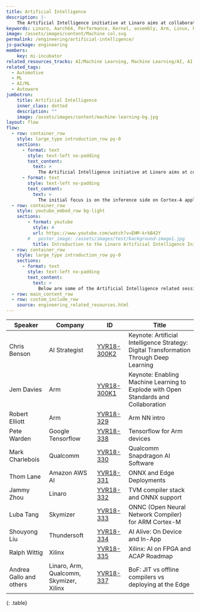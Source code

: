 ```yaml
---
title: Artificial Intelligence
description: |-
    The Artificial Intelligence initiative at Linaro aims at collaborating to reduce fragmentation in the Deep learning NN acceleration ecosystem, where currently every IP vendor forks the existing open source models and frameworks to integrate their hardware blocks and then tune for performance.
keywords: Linaro, Aarch64, Performance, Kernel, assembly, Arm, Linux, hardware
image: /assets/images/content/Machine col.svg
permalink: /engineering/artificial-intelligence/
js-package: engineering
members:
    key: mi-incubator
related_resources_tracks: AI/Machine Learning, Machine Learning/AI, AI and Neural Networks on Arm Summit
related_tags:
  - Automotive
  - ML
  - AI/ML
  - Autoware
jumbotron:
    title: Artificial Intelligence
    inner_class: dotted
    description: ""
    image: /assets/images/content/machine-learning-bg.jpg
layout: flow
flow:
  - row: container_row
    style: large_type introduction_row py-0
    sections:
      - format: text
        style: text-left no-padding
        text_content:
          text: >
            The Artificial Intelligence initiative at Linaro aims at collaborating to reduce fragmentation in the Deep learning NN acceleration ecosystem, where currently every IP vendor forks the existing open source models and frameworks to integrate their hardware blocks and then tune for performance. This leads to a duplication of effort amongst all players, perpetual cost of re-integration for every new rebasing, and overall increased total cost of ownership.
      - format: text
        style: text-left no-padding
        text_content:
          text: >
            The initial focus is on the inference side on Cortex-A application processors with Linux and Android, both edge computing and  smart devices. As part of the remit, the team will collaborate on a definition of API and modular framework for an Arm runtime inference engine architecture based on plug-ins supporting dynamic modules and optimized shared Arm compute libraries.
  - row: container_row
    style: youtube_embed_row bg-light
    sections:
        - format: youtube
          style: #
          url: https://www.youtube.com/watch?v=EHM-krkB42Y
        #   poster_image: /assets/images/test/background-image1.jpg
          title: Introduction to the Linaro Artificial Intelligence Initiative
  - row: container_row
    style: large_type introduction_row py-0
    sections:
      - format: text
        style: text-left no-padding
        text_content:
          text: >
            Below are some of the Artificial Intelligence related sessions from [Linaro Connect](https://connect.linaro.org):
  - row: main_content_row
  - row: custom_include_row
    source: engineering_related_resources.html
---
```

|Speaker|Company|ID|Title|
|-------|-------|--|-----|
|Chris Benson|AI Strategist|[YVR18- 300K2](https://youtu.be/bYSwYkmQJVo?t=1s)|Keynote: Artificial Intelligence Strategy: Digital Transformation Through Deep Learning|
|Jem Davies|Arm|[YVR18-300K1](https://youtu.be/bYSwYkmQJVo?t=31m15s)|Keynote: Enabling Machine Learning to Explode with Open Standards and Collaboration|
|Robert Elliott|Arm|[YVR18-329](https://www.youtube.com/watch?v=te-rJ5BVrtw)|Arm NN intro|
|Pete Warden|Google Tensorflow|[YVR18-338](https://www.youtube.com/watch?v=xYtw7fN2C88)|Tensorflow for Arm devices|
|Mark Charlebois|Qualcomm|[YVR18-330](https://www.youtube.com/watch?v=MgyfmaYhtLU)|Qualcomm Snapdragon AI Software|
|Thom Lane|Amazon AWS AI|[YVR18-331](https://www.youtube.com/watch?v=BDWlIew5pfo)|ONNX and Edge Deployments|
|Jammy Zhou|Linaro|[YVR18-332](https://www.youtube.com/watch?v=daYr4tpncFo)|TVM compiler stack and ONNX support|
|Luba Tang|Skymizer|[YVR18-333](https://www.youtube.com/watch?v=BDWlIew5pfo)|ONNC (Open Neural Network Compiler) for ARM Cortex-M|
|Shouyong Liu|Thundersoft|[YVR18-334](https://www.youtube.com/watch?v=CoBhUS9SL4U)|AI Alive: On Device and In-App|
|Ralph Wittig|Xilinx|[YVR18-335](https://www.youtube.com/watch?v=FimBHlcfhxA)|Xilinx: AI on FPGA and ACAP Roadmap|
|Andrea Gallo and others|Linaro, Arm, Qualcomm, Skymizer, Xilinx|[YVR18-337](https://www.youtube.com/watch?v=igH_OMSeIPI)|BoF: JIT vs offline compilers vs deploying at the Edge|
{: .table}
